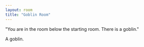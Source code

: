 ```yaml
---
layout: room
title: "Goblin Room"
---
```


"You are in the room below the starting room. There is a goblin."


<p class="monster">
A goblin.
</p>